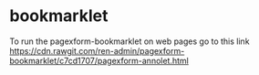 # bookmarklet
To run the pagexform-bookmarklet on web pages go to this link https://cdn.rawgit.com/ren-admin/pagexform-bookmarklet/c7cd1707/pagexform-annolet.html
